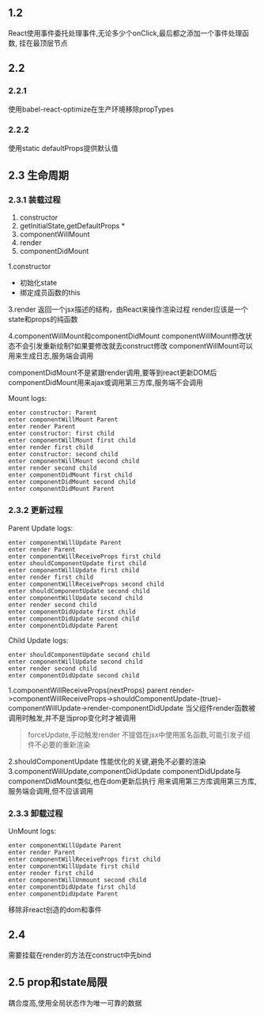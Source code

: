 ## 1.2
React使用事件委托处理事件,无论多少个onClick,最后都之添加一个事件处理函数,
挂在最顶层节点

## 2.2
### 2.2.1
使用babel-react-optimize在生产环境移除propTypes

### 2.2.2
使用static defaultProps提供默认值

## 2.3 生命周期
### 2.3.1 装载过程
1. constructor
2. getInitialState,getDefaultProps *
3. componentWillMount
4. render
5. componentDidMount


1.constructor
 - 初始化state
 - 绑定成员函数的this

3.render
返回一个jsx描述的结构，由React来操作渲染过程
render应该是一个state和props的纯函数

4.componentWillMount和componentDidMount
componentWillMount修改状态不会引发重新绘制?如果要修改就去construct修改
componentWillMount可以用来生成日志,服务端会调用

componentDidMount不是紧跟render调用,要等到react更新DOM后
componentDidMount用来ajax或调用第三方库,服务端不会调用

Mount logs:
```
enter constructor: Parent
enter componentWillMount Parent
enter render Parent
enter constructor: first child
enter componentWillMount first child
enter render first child
enter constructor: second child
enter componentWillMount second child
enter render second child
enter componentDidMount first child
enter componentDidMount second child
enter componentDidMount Parent
```

### 2.3.2 更新过程

Parent Update logs:
```
enter componentWillUpdate Parent
enter render Parent
enter componentWillReceiveProps first child
enter shouldComponentUpdate first child
enter componentWillUpdate first child
enter render first child
enter componentWillReceiveProps second child
enter shouldComponentUpdate second child
enter componentWillUpdate second child
enter render second child
enter componentDidUpdate first child
enter componentDidUpdate second child
enter componentDidUpdate Parent
```
Child Update logs:
```
enter shouldComponentUpdate second child
enter componentWillUpdate second child
enter render second child
enter componentDidUpdate second child
```

1.componentWillReceiveProps(nextProps)
parent render->componentWillReceiveProps->shouldComponentUpdate-(true)-componentWillUpdate->render-componentDidUpdate
当父组件render函数被调用时触发,并不是当prop变化时才被调用
>forceUpdate,手动触发render
>不提倡在jsx中使用匿名函数,可能引发子组件不必要的重新渲染

2.shouldComponentUpdate
性能优化的关键,避免不必要的渲染
3.componentWillUpdate,componentDidUpdate
componentDidUpdate与componentDidMount类似,也在dom更新后执行
用来调用第三方库调用第三方库,服务端会调用,但不应该调用

### 2.3.3 卸载过程
UnMount logs:
```
enter componentWillUpdate Parent
enter render Parent
enter componentWillReceiveProps first child
enter componentWillUpdate first child
enter render first child
enter componentWillUnmount second child
enter componentDidUpdate first child
enter componentDidUpdate Parent
```
移除非react创造的dom和事件

## 2.4
需要挂载在render的方法在construct中先bind

## 2.5 prop和state局限
耦合度高,使用全局状态作为唯一可靠的数据
